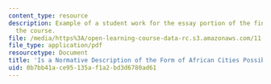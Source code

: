 ```yaml
---
content_type: resource
description: Example of a student work for the essay portion of the final exam of
  the course.
file: /media/https%3A/open-learning-course-data-rc.s3.amazonaws.com/11-947-urbanization-and-development-spring-2009/0b7bb41ace95135af1a2bd3d6780ad61_MIT11_947s09_sw04.pdf
file_type: application/pdf
resourcetype: Document
title: 'Is a Normative Description of the Form of African Cities Possible? '
uid: 0b7bb41a-ce95-135a-f1a2-bd3d6780ad61
---
```

